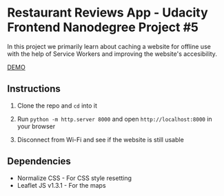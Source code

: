 # Restaurant Reviews App - Udacity Frontend Nanodegree Project #5

In this project we primarily learn about caching a website for offline use with the help of Service Workers and improving the website's accesibility.

[DEMO][1]

## Instructions

1. Clone the repo and `cd` into it

2. Run `python -m http.server 8000` and open `http://localhost:8000` in your browser

3. Disconnect from Wi-Fi and see if the website is still usable

## Dependencies

- Normalize CSS - For CSS style resetting
- Leaflet JS v1.3.1 - For the maps

[1]: https://karan-udacity-fend-p5.surge.sh